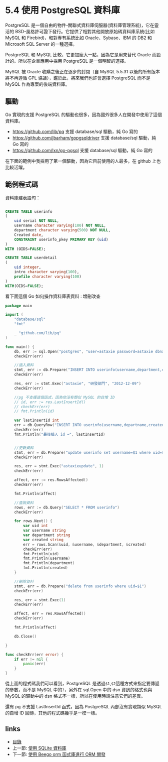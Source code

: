 # 5.4 使用 PostgreSQL 資料庫

PostgreSQL 是一個自由的物件-關聯式資料庫伺服器(資料庫管理系統)，它在靈活的 BSD-風格許可證下發行。它提供了相對其他開放原始碼資料庫系統(比如 MySQL 和 Firebird)，和對專有系統比如 Oracle、Sybase、IBM 的 DB2 和 Microsoft SQL Server 的一種選擇。

PostgreSQL 和 MySQL 比較，它更加龐大一點，因為它是用來替代 Oracle 而設計的。所以在企業應用中採用 PostgreSQL 是一個明智的選擇。

MySQL 被 Oracle 收購之後正在逐步的封閉（自 MySQL 5.5.31 以後的所有版本將不再遵循 GPL 協議），鑑於此，將來我們也許會選擇 PostgreSQL 而不是 MySQL 作為專案的後端資料庫。

## 驅動
Go 實現的支援 PostgreSQL 的驅動也很多，因為國外很多人在開發中使用了這個資料庫。

- https://github.com/lib/pq 支援 database/sql 驅動，純 Go 寫的
- https://github.com/jbarham/gopgsqldriver 支援 database/sql 驅動，純 Go 寫的
- https://github.com/lxn/go-pgsql 支援 database/sql 驅動，純 Go 寫的

在下面的範例中我採用了第一個驅動，因為它目前使用的人最多，在 github 上也比較活躍。

## 範例程式碼
資料庫建表語句：
```sql

CREATE TABLE userinfo
(
	uid serial NOT NULL,
	username character varying(100) NOT NULL,
	department character varying(500) NOT NULL,
	Created date,
	CONSTRAINT userinfo_pkey PRIMARY KEY (uid)
)
WITH (OIDS=FALSE);

CREATE TABLE userdetail
(
	uid integer,
	intro character varying(100),
	profile character varying(100)
)
WITH(OIDS=FALSE);
```

看下面這個 Go 如何操作資料庫表資料 : 增刪改查

```Go
package main

import (
	"database/sql"
	"fmt"

	_ "github.com/lib/pq"
)

func main() {
	db, err := sql.Open("postgres", "user=astaxie password=astaxie dbname=test sslmode=disable")
	checkErr(err)

	//插入資料
	stmt, err := db.Prepare("INSERT INTO userinfo(username,department,created) VALUES($1,$2,$3) RETURNING uid")
	checkErr(err)

	res, err := stmt.Exec("astaxie", "研發部門", "2012-12-09")
	checkErr(err)

	//pg 不支援這個函式，因為他沒有類似 MySQL 的自增 ID
	// id, err := res.LastInsertId()
	// checkErr(err)
	// fmt.Println(id)

	var lastInsertId int
	err = db.QueryRow("INSERT INTO userinfo(username,departname,created) VALUES($1,$2,$3) returning uid;", "astaxie", "研發部門", "2012-12-09").Scan(&lastInsertId)
	checkErr(err)
	fmt.Println("最後插入 id =", lastInsertId)


	//更新資料
	stmt, err = db.Prepare("update userinfo set username=$1 where uid=$2")
	checkErr(err)

	res, err = stmt.Exec("astaxieupdate", 1)
	checkErr(err)

	affect, err := res.RowsAffected()
	checkErr(err)

	fmt.Println(affect)

	//查詢資料
	rows, err := db.Query("SELECT * FROM userinfo")
	checkErr(err)

	for rows.Next() {
		var uid int
		var username string
		var department string
		var created string
		err = rows.Scan(&uid, &username, &department, &created)
		checkErr(err)
		fmt.Println(uid)
		fmt.Println(username)
		fmt.Println(department)
		fmt.Println(created)
	}

	//刪除資料
	stmt, err = db.Prepare("delete from userinfo where uid=$1")
	checkErr(err)

	res, err = stmt.Exec(1)
	checkErr(err)

	affect, err = res.RowsAffected()
	checkErr(err)

	fmt.Println(affect)

	db.Close()

}

func checkErr(err error) {
	if err != nil {
		panic(err)
	}
}
```

從上面的程式碼我們可以看到，PostgreSQL 是透過`$1`,`$2`這種方式來指定要傳遞的參數，而不是 MySQL 中的`?`，另外在 sql.Open 中的 dsn 資訊的格式也與 MySQL 的驅動中的 dsn 格式不一樣，所以在使用時請注意它們的差異。

還有 pg 不支援 LastInsertId 函式，因為 PostgreSQL 內部沒有實現類似 MySQL 的自增 ID 回傳，其他的程式碼幾乎是一模一樣。

## links
   * [目錄](<preface.md>)
   * 上一節: [使用 SQLite 資料庫](<05.3.md>)
   * 下一節: [使用 Beego orm 函式庫進行 ORM 開發](<05.5.md>)
